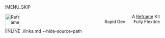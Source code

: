 !MENU_SKIP

<p align="right">
<img src="https://github.com/reframejs/reframe/raw/docs/docs/images/logo.min.svg?sanitize=true" height=48 alt="Reframe" align="left"/>
A <a href="https://github.com/reframejs/reframe">Reframe</a> Kit
<br>
Rapid Dev &nbsp; &nbsp; &nbsp; Fully Flexible
</p>

!INLINE ./links.md --hide-source-path
